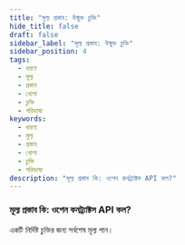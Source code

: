 ```yaml
---
title: "মূল্য প্রস্তাব: উন্মুক্ত চুক্তি"
hide_title: false
draft: false
sidebar_label: "মূল্য প্রস্তাব: উন্মুক্ত চুক্তি"
sidebar_position: 4
tags:
  - ধারণা
  - মুল্য
  - প্রস্তাব
  - খোলা
  - চুক্তি
  - পরিভাষা
keywords:
  - ধারণা
  - মুল্য
  - প্রস্তাব
  - খোলা
  - চুক্তি
  - পরিভাষা
description: "মূল্য প্রস্তাব কি: ওপেন কনট্র্যাক্টস API কল?"
---
```


### মূল্য প্রস্তাব কি: ওপেন কনট্র্যাক্টস API কল?

একটি নির্দিষ্ট চুক্তির জন্য সর্বশেষ মূল্য পান।
